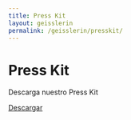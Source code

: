```yaml
---
title: Press Kit
layout: geisslerin
permalink: /geisslerin/presskit/
---
```


# Press Kit

Descarga nuestro Press Kit

[Descargar](https://dzulum.com/geisslerin/geisslerin-press-kit.pdf)
